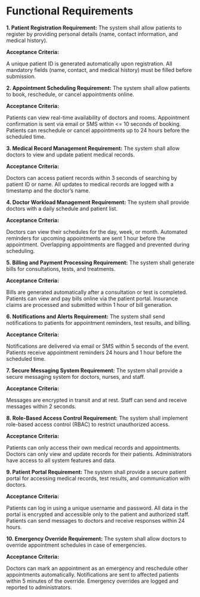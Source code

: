 #                                                           Functional Requirements

**1. Patient Registration
Requirement:**
The system shall allow patients to register by providing personal details (name, contact information, and medical history).

**Acceptance Criteria:**

A unique patient ID is generated automatically upon registration.
All mandatory fields (name, contact, and medical history) must be filled before submission.


**2. Appointment Scheduling
Requirement:**
The system shall allow patients to book, reschedule, or cancel appointments online.

**Acceptance Criteria:**

Patients can view real-time availability of doctors and rooms.
Appointment confirmation is sent via email or SMS within <= 10 seconds of booking.
Patients can reschedule or cancel appointments up to 24 hours before the scheduled time.

**3. Medical Record Management
Requirement:**
The system shall allow doctors to view and update patient medical records.

**Acceptance Criteria:**

Doctors can access patient records within 3 seconds of searching by patient ID or name.
All updates to medical records are logged with a timestamp and the doctor’s name.


**4. Doctor Workload Management
Requirement:**
The system shall provide doctors with a daily schedule and patient list.

**Acceptance Criteria:**

Doctors can view their schedules for the day, week, or month.
Automated reminders for upcoming appointments are sent 1 hour before the appointment.
Overlapping appointments are flagged and prevented during scheduling.

**5. Billing and Payment Processing
Requirement:**
The system shall generate bills for consultations, tests, and treatments.

**Acceptance Criteria:**

Bills are generated automatically after a consultation or test is completed.
Patients can view and pay bills online via the patient portal.
Insurance claims are processed and submitted within 1 hour of bill generation.

**6. Notifications and Alerts
Requirement:**
The system shall send notifications to patients for appointment reminders, test results, and billing.

**Acceptance Criteria:**

Notifications are delivered via email or SMS within 5 seconds of the event.
Patients receive appointment reminders 24 hours and 1 hour before the scheduled time.

**7. Secure Messaging System
Requirement:**
The system shall provide a secure messaging system for doctors, nurses, and staff.

**Acceptance Criteria:**

Messages are encrypted in transit and at rest.
Staff can send and receive messages within 2 seconds.

**8. Role-Based Access Control
Requirement:**
The system shall implement role-based access control (RBAC) to restrict unauthorized access.

**Acceptance Criteria:**

Patients can only access their own medical records and appointments.
Doctors can only view and update records for their patients.
Administrators have access to all system features and data.

**9. Patient Portal
Requirement:**
The system shall provide a secure patient portal for accessing medical records, test results, and communication with doctors.

**Acceptance Criteria:**

Patients can log in using a unique username and password.
All data in the portal is encrypted and accessible only to the patient and authorized staff.
Patients can send messages to doctors and receive responses within 24 hours.


**10. Emergency Override
Requirement:**
The system shall allow doctors to override appointment schedules in case of emergencies.

**Acceptance Criteria:**

Doctors can mark an appointment as an emergency and reschedule other appointments automatically.
Notifications are sent to affected patients within 5 minutes of the override.
Emergency overrides are logged and reported to administrators.
